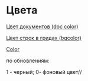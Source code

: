 # Цвета

[Цвет документов \(doc color\)](cvet-dokumentov.md)

[Цвет строк в гридах \(bgcolor\)](cvet-strok-v-gridakh.md)

[Color](color.md)

по обновлениям:

1 - черный; 0- фоновый цвет//


